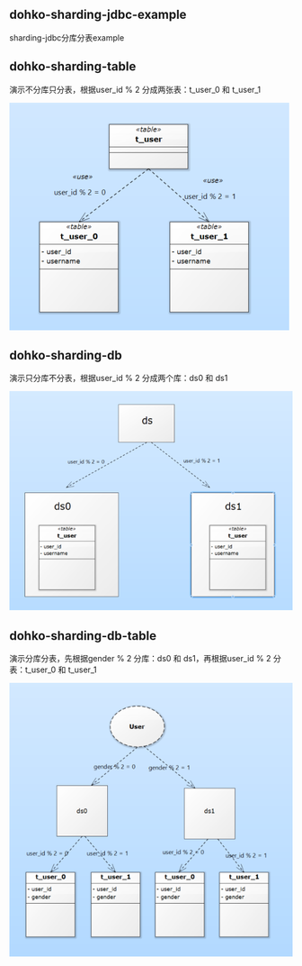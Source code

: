 dohko-sharding-jdbc-example
---
sharding-jdbc分库分表example

## dohko-sharding-table
演示不分库只分表，根据user_id % 2 分成两张表：t_user_0 和 t_user_1

![sharding table](https://github.com/Mr-LuXiaoHua/dohko-sharding-jdbc-example/blob/master/dohko-sharding-table/src/main/resources/static/sharding-table.png)


## dohko-sharding-db
演示只分库不分表，根据user_id % 2 分成两个库：ds0 和 ds1

![sharding table](https://github.com/Mr-LuXiaoHua/dohko-sharding-jdbc-example/blob/master/dohko-sharding-db/src/main/resources/static/sharding-ds.png)


## dohko-sharding-db-table
演示分库分表，先根据gender % 2 分库：ds0 和 ds1，再根据user_id % 2 分表：t_user_0 和 t_user_1

![sharding table](https://github.com/Mr-LuXiaoHua/dohko-sharding-jdbc-example/blob/master/dohko-sharding-db-table/src/main/resources/static/sharding-db-table.png)
